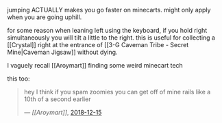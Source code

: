 jumping ACTUALLY makes you go faster on minecarts. might only apply when you are going uphill.

for some reason when leaning left using the keyboard, if you hold right simultaneously you will tilt a little to the right. this is useful for collecting a [[Crystal]] right at the entrance of [[3-G Caveman Tribe - Secret Mine|Caveman Jigsaw]] without dying.

I vaguely recall [[Aroymart]] finding some weird minecart tech

this too:

> hey I think if you spam zoomies you can get off of mine rails like a 10th of a second earlier
> 
> &mdash; <cite>[[Aroymart]]</cite>, [2018-12-15](https://discord.com/channels/313375426112389123/408694062862958592/523382224511434752)